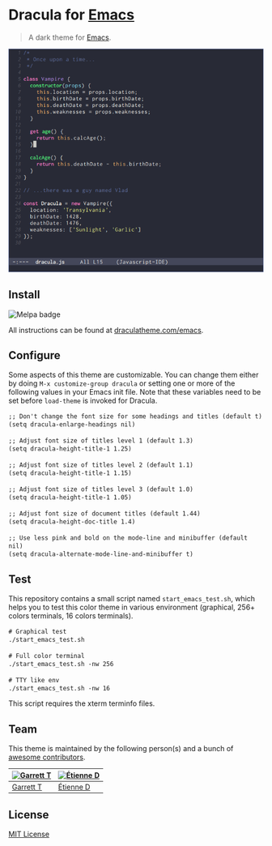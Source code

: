 # Dracula for [Emacs](https://www.gnu.org/software/emacs/)

> A dark theme for [Emacs](https://www.gnu.org/software/emacs/).

![Screenshot](./screenshot.png)

## Install

![Melpa badge](https://melpa.org/packages/dracula-theme-badge.svg)

All instructions can be found at
[draculatheme.com/emacs](https://draculatheme.com/emacs).

## Configure

Some aspects of this theme are customizable.  You can change them either
by doing `M-x customize-group dracula` or setting one or more of the
following values in your Emacs init file.  Note that these variables
need to be set before `load-theme` is invoked for Dracula.

```
;; Don't change the font size for some headings and titles (default t)
(setq dracula-enlarge-headings nil)

;; Adjust font size of titles level 1 (default 1.3)
(setq dracula-height-title-1 1.25)

;; Adjust font size of titles level 2 (default 1.1)
(setq dracula-height-title-1 1.15)

;; Adjust font size of titles level 3 (default 1.0)
(setq dracula-height-title-1 1.05)

;; Adjust font size of document titles (default 1.44)
(setq dracula-height-doc-title 1.4)

;; Use less pink and bold on the mode-line and minibuffer (default nil)
(setq dracula-alternate-mode-line-and-minibuffer t)
```

## Test

This repository contains a small script named `start_emacs_test.sh`,
which helps you to test this color theme in various environment
(graphical, 256+ colors terminals, 16 colors terminals).

    # Graphical test
    ./start_emacs_test.sh

    # Full color terminal
    ./start_emacs_test.sh -nw 256

    # TTY like env
    ./start_emacs_test.sh -nw 16

This script requires the xterm terminfo files.

## Team

This theme is maintained by the following person(s) and a bunch of
[awesome contributors](https://github.com/dracula/emacs/graphs/contributors).

[![Garrett T](https://avatars3.githubusercontent.com/u/1043908?v=3&s=70)](https://github.com/film42) | [![Étienne D](https://avatars3.githubusercontent.com/u/349239?v=3&s=70)](https://github.com/milouse) |
--- | --- |
[Garrett T](https://github.com/film42) | [Étienne D](https://github.com/milouse) |

## License

[MIT License](./LICENSE)
